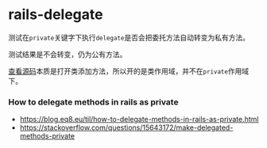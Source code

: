 # rails-delegate

测试在`private`关键字下执行`delegate`是否会把委托方法自动转变为私有方法。

测试结果是不会转变，仍为公有方法。

[查看源码](https://github.com/rails/rails/blob/master/activesupport/lib/active_support/core_ext/module/delegation.rb#L244)本质是打开类添加方法，所以开的是类作用域，并不在`private`作用域下。

### How to delegate methods in rails as private

* https://blog.eq8.eu/til/how-to-delegate-methods-in-rails-as-private.html
* https://stackoverflow.com/questions/15643172/make-delegated-methods-private
